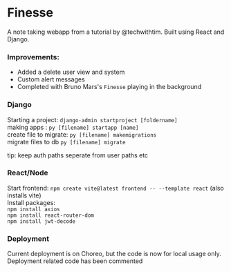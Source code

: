 # Finesse
A note taking webapp from a tutorial by @techwithtim. Built using React and Django.<br>
### Improvements:
- Added a delete user view and system
- Custom alert messages
- Completed with Bruno Mars's `Finesse` playing in the background

### Django
Starting a project: `django-admin startproject [foldername]`<br>
making apps : `py [filename] startapp [name]`<br>
create file to migrate: `py [filename] makemigrations`<br>
migrate files to db `py [filename] migrate`

tip: keep auth paths seperate from user paths etc

### React/Node
Start frontend: `npm create vite@latest frontend -- --template react` (also installs vite)<br>
Install packages:<br>
`npm install axios`<br>
`npm install react-router-dom`<br>
`npm install jwt-decode`<br>

### Deployment
Current deployment is on Choreo, but the code is now for local usage only. Deployment related code has been commented